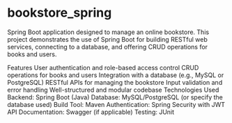 # bookstore_spring
Spring Boot application designed to manage an online bookstore. This project demonstrates the use of Spring Boot for building RESTful web services, connecting to a database, and offering CRUD operations for books and users.

Features
User authentication and role-based access control
CRUD operations for books and users
Integration with a database (e.g., MySQL or PostgreSQL)
RESTful APIs for managing the bookstore
Input validation and error handling
Well-structured and modular codebase
Technologies Used
Backend: Spring Boot (Java)
Database: MySQL/PostgreSQL (or specify the database used)
Build Tool: Maven
Authentication: Spring Security with JWT
API Documentation: Swagger (if applicable)
Testing: JUnit
